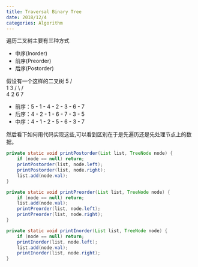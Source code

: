 ```yaml
---
title: Traversal Binary Tree
date: 2018/12/4
categories: Algorithm
---
```


遍历二叉树主要有三种方式
 - 中序(Inorder)
 - 前序(Preorder)
 - 后序(Postorder)

假设有一个这样的二叉树
     5
   /   \
  1     3
 / \   / \
4   2 6   7
 - 前序：5 - 1 - 4 - 2 - 3 - 6 - 7
 - 后序：4 - 2 - 1 - 6 - 7 - 3 - 5
 - 中序：4 - 1 - 2 - 5 - 6 - 3 - 7

然后看下如何用代码实现这些,可以看到区别在于是先遍历还是先处理节点上的数据。
```java
private static void printPostorder(List list, TreeNode node) {
    if (node == null) return;
    printPostorder(list, node.left);
    printPostorder(list, node.right);
    list.add(node.val);
}

private static void printPreorder(List list, TreeNode node) {
    if (node == null) return;
    list.add(node.val);
    printPreorder(list, node.left);
    printPreorder(list, node.right);
}

private static void printInorder(List list, TreeNode node) {
    if (node == null) return;
    printInorder(list, node.left);
    list.add(node.val);
    printInorder(list, node.right);
}
```